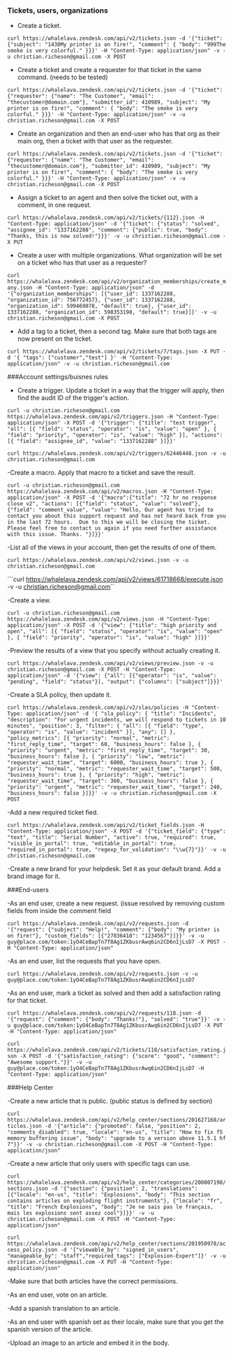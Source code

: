 ### Tickets, users, organizations
- Create a ticket.


```curl https://whalelava.zendesk.com/api/v2/tickets.json -d '{"ticket": {"subject": "1430My printer is on fire!", "comment": { "body": "999The smoke is very colorful." }}}' -H "Content-Type: application/json" -v -u christian.richeson@gmail.com -X POST```


- Create a ticket and create a requester for that ticket in the same command. (needs to be tested)


```curl https://whalelava.zendesk.com/api/v2/tickets.json -d '{"ticket": {"requester": {"name": "The Customer", "email": "thecustomer@domain.com"}, "submitter_id": 410989, "subject": "My printer is on fire!", "comment": { "body": "The smoke is very colorful." }}}' -H "Content-Type: application/json" -v -u christian.richeson@gmail.com -X POST```


- Create an organization and then an end-user who has that org as their main org, then a ticket with that user as the requester.
 

```curl https://whalelava.zendesk.com/api/v2/tickets.json -d '{"ticket": {"requester": {"name": "The Customer", "email": "thecustomer@domain.com"}, "submitter_id": 410989, "subject": "My printer is on fire!", "comment": { "body": "The smoke is very colorful." }}}' -H "Content-Type: application/json" -v -u christian.richeson@gmail.com -X POST```

- Assign a ticket to an agent and then solve the ticket out, with a comment, in one request.
 

```curl https://whalelava.zendesk.com/api/v2/tickets/{112}.json -H "Content-Type: application/json" -d '{"ticket": {"status": "solved", "assignee_id": "1337162288", "comment": {"public": true, "body": "Thanks, this is now solved!"}}}' -v -u christian.richeson@gmail.com -X PUT```

- Create a user with multiple organizations. What organization will be set on a ticket who has that user as a requester?


```curl https://whalelava.zendesk.com/api/v2/organization_memberships/create_many.json -H "Content-Type: application/json" -d '{"organization_memberships": [{"user_id": 1337162288, "organization_id": 756772457}, {"user_id": 1337162288, "organization_id": 599469078, "default": true}, {"user_id": 1337162288, "organization_id": 598353198, "default": true}]}' -v -u christian.richeson@gmail.com -X POST```

- Add a tag to a ticket, then a second tag. Make sure that both tags are now present on the ticket.


```curl https://whalelava.zendesk.com/api/v2/tickets/7/tags.json -X PUT -d '{ "tags": ["customer","test"] }' -H "Content-Type: application/json" -v -u christian.richeson@gmail.com```











###Account settings/buisnes rules

- Create a trigger. Update a ticket in a way that the trigger will apply, then find the audit ID of the trigger's action.


```curl -u christian.richeson@gmail.com https://whalelava.zendesk.com/api/v2/triggers.json -H "Content-Type: application/json" -X POST -d '{"trigger": {"title": "test trigger", "all": [{ "field": "status", "operator": "is", "value": "open" }, { "field": "priority", "operator": "is", "value": "high" }], "actions": [{ "field": "assignee_id", "value": "1337162288" }]}}'```

```curl https://whalelava.zendesk.com/api/v2/triggers/62446448.json -v -u christian.richeson@gmail.com```


-Create a macro. Apply that macro to a ticket and save the result.


```curl -u christian.richeson@gmail.com https://whalelava.zendesk.com/api/v2/macros.json -H "Content-Type: application/json" -X POST -d '{"macro":{"title": "72 hr no response close v2", "actions": [{"field": "status", "value": "solved"}, {"field": "comment_value", "value": "Hello, Our agent has tried to contact you about this support request and has not heard back from you in the last 72 hours.  Due to this we will be closing the ticket.  Please feel free to contact us again if you need further assistance with this issue. Thanks. "}]}}'```
 


-List all of the views in your account, then get the results of one of them.

```curl https://whalelava.zendesk.com/api/v2/views.json -v -u christian.richeson@gmail.com```

```curl https://whalelava.zendesk.com/api/v2/views/61718668/execute.json -v -u christian.richeson@gmail.com``

-Create a view.

```curl -u christian.richeson@gmail.com https://whalelava.zendesk.com/api/v2/views.json -H "Content-Type: application/json" -X POST -d '{"view": {"title": "high priority and open", "all": [{ "field": "status", "operator": "is", "value": "open" }, { "field": "priority", "operator": "is", "value": "high" }]}}'```

-Preview the results of a view that you specify without actually creating it.

```curl https://whalelava.zendesk.com/api/v2/views/preview.json -v -u christian.richeson@gmail.com -X POST -H "Content-Type: application/json" -d '{"view": {"all": [{"operator": "is", "value": "pending", "field": "status"}], "output": {"columns": ["subject"]}}}'```

-Create a SLA policy, then update it.



```curl https://whalelava.zendesk.com/api/v2/slas/policies -H "Content-Type: application/json" -d '{ "sla_policy": { "title": "Incidents", "description": "For urgent incidents, we will respond to tickets in 10 minutes", "position": 3, "filter": { "all": [{ "field": "type", "operator": "is", "value": "incident" }], "any": [] }, "policy_metrics": [{ "priority": "normal", "metric": "first_reply_time", "target": 60, "business_hours": false }, { "priority": "urgent", "metric": "first_reply_time", "target": 30, "business_hours": false }, { "priority": "low", "metric": "requester_wait_time", "target": 6000, "business_hours": true }, { "priority": "normal", "metric": "requester_wait_time", "target": 500, "business_hours": true }, { "priority": "high", "metric": "requester_wait_time", "target": 360, "business_hours": false }, { "priority": "urgent", "metric": "requester_wait_time", "target": 240, "business_hours": false }]}}' -v -u christian.richeson@gmail.com -X POST```


-Add a new required ticket fied.

```curl https://whalelava.zendesk.com/api/v2/ticket_fields.json -H "Content-Type: application/json" -X POST -d '{"ticket_field": {"type": "text", "title": "Serial Number", "active": true, "required": true, "visible_in_portal": true, "editable_in_portal": true, "required_in_portal": true, "regexp_for_validation": "\\w{7}"}}' -v -u christian.richeson@gmail.com```

-Create a new brand for your helpdesk. Set it as your default brand. Add a brand image for it.






###End-users

-As an end user, create a new request.  (issue resolved by removing custom fields from inside the comment field

```curl https://whalelava.zendesk.com/api/v2/requests.json -d '{"request": {"subject": "Help!", "comment": {"body": "My printer is on fire!"}, "custom_fields": [{"27836418": "1234567"}]}}' -v -u guy@place.com/token:1yO4CeBapTn7T8Ag1ZKbusrAwq6in2CD6nIjLsD7 -X POST -H "Content-Type: application/json"```

-As an end user, list the requests that you have open.

```curl https://whalelava.zendesk.com/api/v2/requests.json -v -u guy@place.com/token:1yO4CeBapTn7T8Ag1ZKbusrAwq6in2CD6nIjLsD7```

-As an end user, mark a ticket as solved and then add a satisfaction rating for that ticket.

```curl https://whalelava.zendesk.com/api/v2/requests/118.json -d '{"request": {"comment": {"body": "Thanks!"}, "solved": "true"}}' -v -u guy@place.com/token:1yO4CeBapTn7T8Ag1ZKbusrAwq6in2CD6nIjLsD7 -X PUT -H "Content-Type: application/json"```

```curl https://whalelava.zendesk.com/api/v2/tickets/118/satisfaction_rating.json -X POST -d '{"satisfaction_rating": {"score": "good", "comment": "Awesome support."}}' -v -u guy@place.com/token:1yO4CeBapTn7T8Ag1ZKbusrAwq6in2CD6nIjLsD7 -H "Content-Type: application/json"```



###Help Center

-Create a new article that is public. (public status is defined by section)

```curl https://whalelava.zendesk.com/api/v2/help_center/sections/201627168/articles.json -d '{"article": {"promoted": false, "position": 2, "comments_disabled": true, "locale": "en-us", "title": "How to fix f5 memory buffering issue", "body": "upgrade to a version above 11.5.1 hf 7"}}' -v -u christian.richeson@gmail.com -X POST -H "Content-Type: application/json"```

-Create a new article that only users with specific tags can use.

```curl https://whalelava.zendesk.com/api/v2/help_center/categories/200807198/sections.json -d '{"section": {"position": 2, "translations":  [{"locale": "en-us", "title": "Explosions", "body": "This section contains articles on exploding flight instruments"}, {"locale": "fr", "title": "French Explosions", "body": "Je ne sais pas le français, mais les explosions sont assez cool"}]}}' -v -u christian.richeson@gmail.com -X POST -H "Content-Type: application/json"```

```curl https://whalelava.zendesk.com/api/v2/help_center/sections/201950978/access_policy.json -d '{"viewable_by": "signed_in_users", "manageable_by": "staff","required_tags": ["Explosion-Expert"]}' -v -u christian.richeson@gmail.com -X PUT -H "Content-Type: application/json"```


-Make sure that both articles have the correct permissions.


-As an end user, vote on an article.


-Add a spanish translation to an article.


-As an end user with spanish set as their locale, make sure that you get the spanish version of the article.


-Upload an image to an article and embed it in the body.
